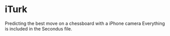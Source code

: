 # iTurk
Predicting the best move on a chessboard with a iPhone camera
Everything is included in the Secondus file.
